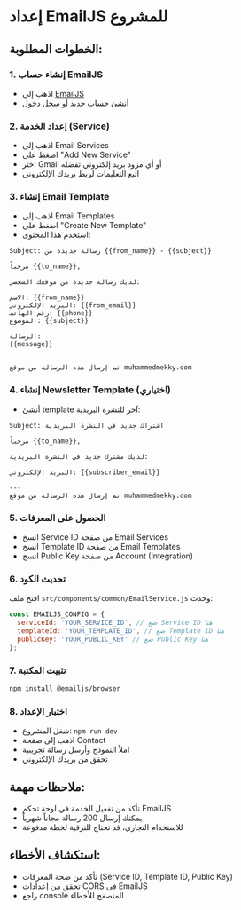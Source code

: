 # إعداد EmailJS للمشروع

## الخطوات المطلوبة:

### 1. إنشاء حساب EmailJS
- اذهب إلى [EmailJS](https://www.emailjs.com/)
- أنشئ حساب جديد أو سجل دخول

### 2. إعداد الخدمة (Service)
- اذهب إلى Email Services
- اضغط على "Add New Service"
- اختر Gmail أو أي مزود بريد إلكتروني تفضله
- اتبع التعليمات لربط بريدك الإلكتروني

### 3. إنشاء Email Template
- اذهب إلى Email Templates
- اضغط على "Create New Template"
- استخدم هذا المحتوى:

```
Subject: رسالة جديدة من {{from_name}} - {{subject}}

مرحباً {{to_name}},

لديك رسالة جديدة من موقعك الشخصي:

الاسم: {{from_name}}
البريد الإلكتروني: {{from_email}}
رقم الهاتف: {{phone}}
الموضوع: {{subject}}

الرسالة:
{{message}}

---
تم إرسال هذه الرسالة من موقع muhammedmekky.com
```

### 4. إنشاء Newsletter Template (اختياري)
- أنشئ template آخر للنشرة البريدية:

```
Subject: اشتراك جديد في النشرة البريدية

مرحباً {{to_name}},

لديك مشترك جديد في النشرة البريدية:

البريد الإلكتروني: {{subscriber_email}}

---
تم إرسال هذه الرسالة من موقع muhammedmekky.com
```

### 5. الحصول على المعرفات
- انسخ Service ID من صفحة Email Services
- انسخ Template ID من صفحة Email Templates
- انسخ Public Key من صفحة Account (Integration)

### 6. تحديث الكود
افتح ملف `src/components/common/EmailService.js` وحدث:

```javascript
const EMAILJS_CONFIG = {
  serviceId: 'YOUR_SERVICE_ID', // ضع Service ID هنا
  templateId: 'YOUR_TEMPLATE_ID', // ضع Template ID هنا
  publicKey: 'YOUR_PUBLIC_KEY' // ضع Public Key هنا
};
```

### 7. تثبيت المكتبة
```bash
npm install @emailjs/browser
```

### 8. اختبار الإعداد
- شغل المشروع: `npm run dev`
- اذهب إلى صفحة Contact
- املأ النموذج وأرسل رسالة تجريبية
- تحقق من بريدك الإلكتروني

## ملاحظات مهمة:
- تأكد من تفعيل الخدمة في لوحة تحكم EmailJS
- يمكنك إرسال 200 رسالة مجاناً شهرياً
- للاستخدام التجاري، قد تحتاج للترقية لخطة مدفوعة

## استكشاف الأخطاء:
- تأكد من صحة المعرفات (Service ID, Template ID, Public Key)
- تحقق من إعدادات CORS في EmailJS
- راجع console المتصفح للأخطاء